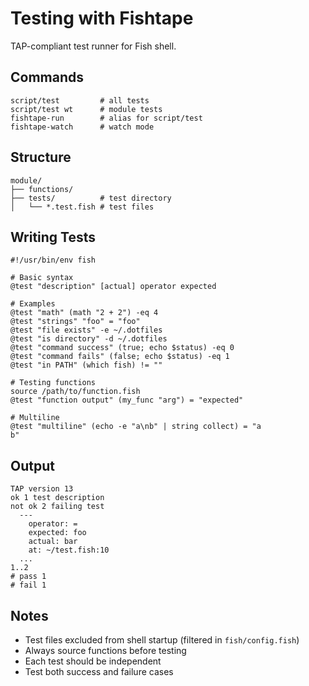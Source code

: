 # Testing with Fishtape

TAP-compliant test runner for Fish shell.

## Commands

```fish
script/test         # all tests
script/test wt      # module tests
fishtape-run        # alias for script/test
fishtape-watch      # watch mode
```

## Structure

```
module/
├── functions/
├── tests/          # test directory
│   └── *.test.fish # test files
```

## Writing Tests

```fish
#!/usr/bin/env fish

# Basic syntax
@test "description" [actual] operator expected

# Examples
@test "math" (math "2 + 2") -eq 4
@test "strings" "foo" = "foo"
@test "file exists" -e ~/.dotfiles
@test "is directory" -d ~/.dotfiles
@test "command success" (true; echo $status) -eq 0
@test "command fails" (false; echo $status) -eq 1
@test "in PATH" (which fish) != ""

# Testing functions
source /path/to/function.fish
@test "function output" (my_func "arg") = "expected"

# Multiline
@test "multiline" (echo -e "a\nb" | string collect) = "a
b"
```

## Output

```
TAP version 13
ok 1 test description
not ok 2 failing test
  ---
    operator: =
    expected: foo
    actual: bar
    at: ~/test.fish:10
  ...
1..2
# pass 1
# fail 1
```

## Notes

- Test files excluded from shell startup (filtered in `fish/config.fish`)
- Always source functions before testing
- Each test should be independent
- Test both success and failure cases